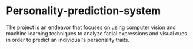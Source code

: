 # Personality-prediction-system
The project is an endeavor that focuses on using computer vision and machine learning techniques to analyze facial expressions and visual cues in order to predict an individual's personality traits.
